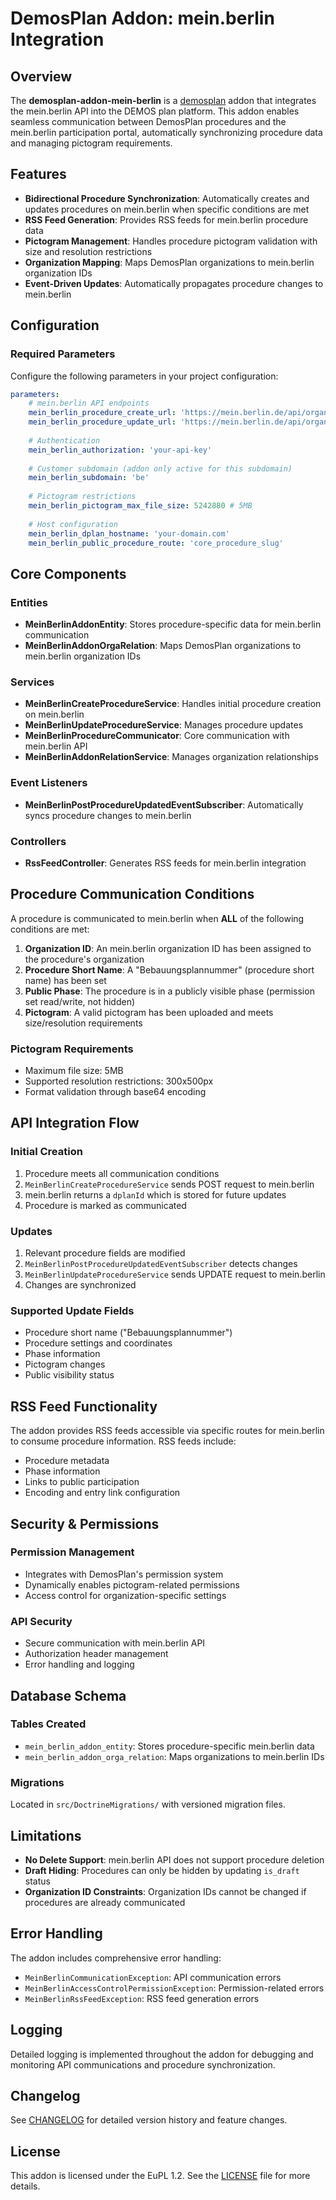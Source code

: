 # DemosPlan Addon: mein.berlin Integration

## Overview

The **demosplan-addon-mein-berlin** is a [demosplan](https://github.com/demos-europe/demosplan-core) addon that integrates the mein.berlin API into the DEMOS plan platform. This addon enables seamless communication between DemosPlan procedures and the mein.berlin participation portal, automatically synchronizing procedure data and managing pictogram requirements.

## Features

- **Bidirectional Procedure Synchronization**: Automatically creates and updates procedures on mein.berlin when specific conditions are met
- **RSS Feed Generation**: Provides RSS feeds for mein.berlin procedure data
- **Pictogram Management**: Handles procedure pictogram validation with size and resolution restrictions
- **Organization Mapping**: Maps DemosPlan organizations to mein.berlin organization IDs
- **Event-Driven Updates**: Automatically propagates procedure changes to mein.berlin

## Configuration

### Required Parameters

Configure the following parameters in your project configuration:

```yaml
parameters:
    # mein.berlin API endpoints
    mein_berlin_procedure_create_url: 'https://mein.berlin.de/api/organisations/<organisation-id>/bplan/'
    mein_berlin_procedure_update_url: 'https://mein.berlin.de/api/organisations/<organisation-id>/bplan/<bplan-id>/'
    
    # Authentication
    mein_berlin_authorization: 'your-api-key'
    
    # Customer subdomain (addon only active for this subdomain)
    mein_berlin_subdomain: 'be'
    
    # Pictogram restrictions
    mein_berlin_pictogram_max_file_size: 5242880 # 5MB
    
    # Host configuration
    mein_berlin_dplan_hostname: 'your-domain.com'
    mein_berlin_public_procedure_route: 'core_procedure_slug'
```

## Core Components

### Entities

- **MeinBerlinAddonEntity**: Stores procedure-specific data for mein.berlin communication
- **MeinBerlinAddonOrgaRelation**: Maps DemosPlan organizations to mein.berlin organization IDs

### Services

- **MeinBerlinCreateProcedureService**: Handles initial procedure creation on mein.berlin
- **MeinBerlinUpdateProcedureService**: Manages procedure updates
- **MeinBerlinProcedureCommunicator**: Core communication with mein.berlin API
- **MeinBerlinAddonRelationService**: Manages organization relationships

### Event Listeners

- **MeinBerlinPostProcedureUpdatedEventSubscriber**: Automatically syncs procedure changes to mein.berlin

### Controllers

- **RssFeedController**: Generates RSS feeds for mein.berlin integration

## Procedure Communication Conditions

A procedure is communicated to mein.berlin when **ALL** of the following conditions are met:

1. **Organization ID**: An mein.berlin organization ID has been assigned to the procedure's organization
2. **Procedure Short Name**: A "Bebauungsplannummer" (procedure short name) has been set
3. **Public Phase**: The procedure is in a publicly visible phase (permission set read/write, not hidden)
4. **Pictogram**: A valid pictogram has been uploaded and meets size/resolution requirements

### Pictogram Requirements

- Maximum file size: 5MB
- Supported resolution restrictions: 300x500px
- Format validation through base64 encoding

## API Integration Flow

### Initial Creation
1. Procedure meets all communication conditions
2. `MeinBerlinCreateProcedureService` sends POST request to mein.berlin
3. mein.berlin returns a `dplanId` which is stored for future updates
4. Procedure is marked as communicated

### Updates
1. Relevant procedure fields are modified
2. `MeinBerlinPostProcedureUpdatedEventSubscriber` detects changes
3. `MeinBerlinUpdateProcedureService` sends UPDATE request to mein.berlin
4. Changes are synchronized

### Supported Update Fields
- Procedure short name ("Bebauungsplannummer")
- Procedure settings and coordinates
- Phase information
- Pictogram changes
- Public visibility status

## RSS Feed Functionality

The addon provides RSS feeds accessible via specific routes for mein.berlin to consume procedure information. RSS feeds include:
- Procedure metadata
- Phase information
- Links to public participation
- Encoding and entry link configuration

## Security & Permissions

### Permission Management
- Integrates with DemosPlan's permission system
- Dynamically enables pictogram-related permissions
- Access control for organization-specific settings

### API Security
- Secure communication with mein.berlin API
- Authorization header management
- Error handling and logging

## Database Schema

### Tables Created
- `mein_berlin_addon_entity`: Stores procedure-specific mein.berlin data
- `mein_berlin_addon_orga_relation`: Maps organizations to mein.berlin IDs

### Migrations
Located in `src/DoctrineMigrations/` with versioned migration files.

## Limitations

- **No Delete Support**: mein.berlin API does not support procedure deletion
- **Draft Hiding**: Procedures can only be hidden by updating `is_draft` status
- **Organization ID Constraints**: Organization IDs cannot be changed if procedures are already communicated

## Error Handling

The addon includes comprehensive error handling:
- `MeinBerlinCommunicationException`: API communication errors
- `MeinBerlinAccessControlPermissionException`: Permission-related errors  
- `MeinBerlinRssFeedException`: RSS feed generation errors

## Logging

Detailed logging is implemented throughout the addon for debugging and monitoring API communications and procedure synchronization.

## Changelog

See [CHANGELOG](CHANGELOG.md) for detailed version history and feature changes.


## License

This addon is licensed under the EuPL 1.2. See the [LICENSE](LICENSE) file for more details.
